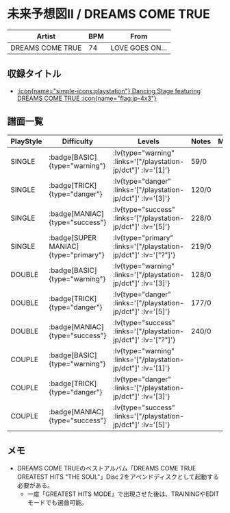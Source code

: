 # 未来予想図II / DREAMS COME TRUE

|Artist|BPM|From|
|------|---|----|
|DREAMS COME TRUE|74|LOVE GOES ON…|

## 収録タイトル

- [ :icon{name="simple-icons:playstation"} Dancing Stage featuring DREAMS COME TRUE :icon{name="flag:jp-4x3"} ](/playstation-jp/dct)

## 譜面一覧

|PlayStyle|Difficulty|Levels|Notes|Movie|
|---------|----------|------|-----|-----|
|SINGLE| :badge[BASIC]{type="warning"} | :lv{type="warning" :links='["/playstation-jp/dct"]' :lv='[1]'} |59/0||
|SINGLE| :badge[TRICK]{type="danger"} | :lv{type="danger" :links='["/playstation-jp/dct"]' :lv='[3]'} |120/0||
|SINGLE| :badge[MANIAC]{type="success"} | :lv{type="success" :links='["/playstation-jp/dct"]' :lv='[5]'} |228/0||
|SINGLE| :badge[SUPER MANIAC]{type="primary"} | :lv{type="primary" :links='["/playstation-jp/dct"]' :lv='["?"]'} |219/0||
|DOUBLE| :badge[BASIC]{type="warning"} | :lv{type="warning" :links='["/playstation-jp/dct"]' :lv='[3]'} |128/0||
|DOUBLE| :badge[TRICK]{type="danger"} | :lv{type="danger" :links='["/playstation-jp/dct"]' :lv='[5]'} |177/0||
|DOUBLE| :badge[MANIAC]{type="success"} | :lv{type="success" :links='["/playstation-jp/dct"]' :lv='["?"]'} |240/0||
|COUPLE| :badge[BASIC]{type="warning"} | :lv{type="warning" :links='["/playstation-jp/dct"]' :lv='[1]'} |||
|COUPLE| :badge[TRICK]{type="danger"} | :lv{type="danger" :links='["/playstation-jp/dct"]' :lv='[3]'} |||
|COUPLE| :badge[MANIAC]{type="success"} | :lv{type="success" :links='["/playstation-jp/dct"]' :lv='[5]'} |||

## メモ

- DREAMS COME TRUEのベストアルバム「DREAMS COME TRUE GREATEST HITS "THE SOUL"」Disc 2をアペンドディスクとして起動する必要がある。
  - 一度「GREATEST HITS MODE」で出現させた後は、TRAININGやEDITモードでも選曲可能。
